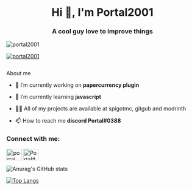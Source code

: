 <h1 align="center">Hi 👋, I'm Portal2001</h1>
<h3 align="center">A cool guy love to improve things</h3>

<p align="left"> <img src="https://komarev.com/ghpvc/?username=portal2001&label=Profile%20views&color=0e75b6&style=flat" alt="portal2001" /> </p>

<p align="left"> <a href="https://github.com/ryo-ma/github-profile-trophy"><img src="https://github-profile-trophy.vercel.app/?username=portal2001" alt="portal2001" /></a> </p>

<p align="left"> <a href="https://twitter.com/" target="blank"><img src="https://img.shields.io/twitter/follow/?logo=twitter&style=for-the-badge" alt="" /></a> </p>
About me

- 🔭 I’m currently working on **papercurrency plugin**

- 🌱 I’m currently learning **javascript**

- 👨‍💻 All of my projects are available at spigotmc, gitgub and modrinth

- 📫 How to reach me **discord Portal#0388**

<h3 align="left">Connect with me:</h3>
<p align="left">
<a href="https://www.youtube.com/c/portal" target="blank"><img align="center" src="https://raw.githubusercontent.com/rahuldkjain/github-profile-readme-generator/master/src/images/icons/Social/youtube.svg" alt="portal" height="30" width="40" /></a>
<a href="https://discord.gg/Portal#0388" target="blank"><img align="center" src="https://raw.githubusercontent.com/rahuldkjain/github-profile-readme-generator/master/src/images/icons/Social/discord.svg" alt="Portal#0388" height="30" width="40" /></a>
</p>

![Anurag's GitHub stats](https://github-readme-stats.vercel.app/api?username=Portal2001&show_icons=true&theme=radical)


[![Top Langs](https://github-readme-stats.vercel.app/api/top-langs/?username=Portal2001&layout=compact)](https://github.com/anuraghazra/github-readme-stats)

